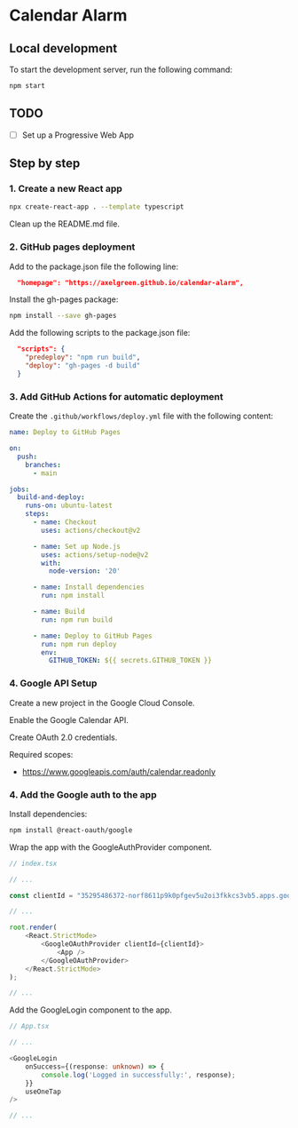 # Calendar Alarm

## Local development

To start the development server, run the following command:

```bash
npm start
```

## TODO

- [ ] Set up a Progressive Web App

## Step by step

### 1. Create a new React app

```bash
npx create-react-app . --template typescript
```

Clean up the README.md file.

### 2. GitHub pages deployment

Add to the package.json file the following line:

```json
  "homepage": "https://axelgreen.github.io/calendar-alarm",
```

Install the gh-pages package:

```bash
npm install --save gh-pages
```

Add the following scripts to the package.json file:

```json
  "scripts": {
    "predeploy": "npm run build",
    "deploy": "gh-pages -d build"
  }
```

### 3. Add GitHub Actions for automatic deployment

Create the `.github/workflows/deploy.yml` file with the following content:

```yaml
name: Deploy to GitHub Pages

on:
  push:
    branches:
      - main

jobs:
  build-and-deploy:
    runs-on: ubuntu-latest
    steps:
      - name: Checkout
        uses: actions/checkout@v2

      - name: Set up Node.js
        uses: actions/setup-node@v2
        with:
          node-version: '20'

      - name: Install dependencies
        run: npm install

      - name: Build
        run: npm run build

      - name: Deploy to GitHub Pages
        run: npm run deploy
        env:
          GITHUB_TOKEN: ${{ secrets.GITHUB_TOKEN }}
```

### 4. Google API Setup

Create a new project in the Google Cloud Console.

Enable the Google Calendar API.

Create OAuth 2.0 credentials.

Required scopes:

- https://www.googleapis.com/auth/calendar.readonly

### 4. Add the Google auth to the app

Install dependencies:

```bash
npm install @react-oauth/google
```

Wrap the app with the GoogleAuthProvider component.

```typescript
// index.tsx

// ...

const clientId = "35295486372-norf8611p9k0pfgev5u2oi3fkkcs3vb5.apps.googleusercontent.com";

// ...

root.render(
    <React.StrictMode>
        <GoogleOAuthProvider clientId={clientId}>
            <App />
        </GoogleOAuthProvider>
    </React.StrictMode>
);

// ...
```

Add the GoogleLogin component to the app.

```typescript
// App.tsx

// ...

<GoogleLogin
    onSuccess={(response: unknown) => {
        console.log('Logged in successfully:', response);
    }}
    useOneTap
/>

// ...
```